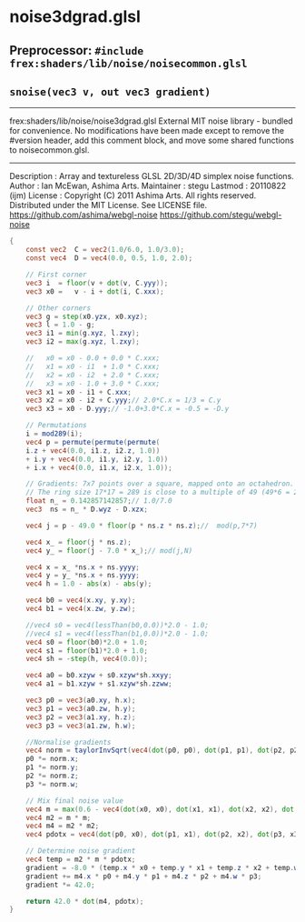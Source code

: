 # noise3dgrad.glsl
## Preprocessor: `#include frex:shaders/lib/noise/noisecommon.glsl`
## `snoise(vec3 v, out vec3 gradient)`
****************************************************

frex:shaders/lib/noise/noise3dgrad.glsl
External MIT noise library - bundled for convenience.
No modifications have been made except to remove
the #version header, add this comment block, and
move some shared functions to noisecommon.glsl.
*****************************************************

 Description : Array and textureless GLSL 2D/3D/4D simplex
               noise functions.
      Author : Ian McEwan, Ashima Arts.
  Maintainer : stegu
     Lastmod : 20110822 (ijm)
     License : Copyright (C) 2011 Ashima Arts. All rights reserved.
               Distributed under the MIT License. See LICENSE file.
               https://github.com/ashima/webgl-noise
               https://github.com/stegu/webgl-noise
```glsl
{
	const vec2  C = vec2(1.0/6.0, 1.0/3.0);
	const vec4  D = vec4(0.0, 0.5, 1.0, 2.0);

	// First corner
	vec3 i  = floor(v + dot(v, C.yyy));
	vec3 x0 =   v - i + dot(i, C.xxx);

	// Other corners
	vec3 g = step(x0.yzx, x0.xyz);
	vec3 l = 1.0 - g;
	vec3 i1 = min(g.xyz, l.zxy);
	vec3 i2 = max(g.xyz, l.zxy);

	//   x0 = x0 - 0.0 + 0.0 * C.xxx;
	//   x1 = x0 - i1  + 1.0 * C.xxx;
	//   x2 = x0 - i2  + 2.0 * C.xxx;
	//   x3 = x0 - 1.0 + 3.0 * C.xxx;
	vec3 x1 = x0 - i1 + C.xxx;
	vec3 x2 = x0 - i2 + C.yyy;// 2.0*C.x = 1/3 = C.y
	vec3 x3 = x0 - D.yyy;// -1.0+3.0*C.x = -0.5 = -D.y

	// Permutations
	i = mod289(i);
	vec4 p = permute(permute(permute(
	i.z + vec4(0.0, i1.z, i2.z, 1.0))
	+ i.y + vec4(0.0, i1.y, i2.y, 1.0))
	+ i.x + vec4(0.0, i1.x, i2.x, 1.0));

	// Gradients: 7x7 points over a square, mapped onto an octahedron.
	// The ring size 17*17 = 289 is close to a multiple of 49 (49*6 = 294)
	float n_ = 0.142857142857;// 1.0/7.0
	vec3  ns = n_ * D.wyz - D.xzx;

	vec4 j = p - 49.0 * floor(p * ns.z * ns.z);//  mod(p,7*7)

	vec4 x_ = floor(j * ns.z);
	vec4 y_ = floor(j - 7.0 * x_);// mod(j,N)

	vec4 x = x_ *ns.x + ns.yyyy;
	vec4 y = y_ *ns.x + ns.yyyy;
	vec4 h = 1.0 - abs(x) - abs(y);

	vec4 b0 = vec4(x.xy, y.xy);
	vec4 b1 = vec4(x.zw, y.zw);

	//vec4 s0 = vec4(lessThan(b0,0.0))*2.0 - 1.0;
	//vec4 s1 = vec4(lessThan(b1,0.0))*2.0 - 1.0;
	vec4 s0 = floor(b0)*2.0 + 1.0;
	vec4 s1 = floor(b1)*2.0 + 1.0;
	vec4 sh = -step(h, vec4(0.0));

	vec4 a0 = b0.xzyw + s0.xzyw*sh.xxyy;
	vec4 a1 = b1.xzyw + s1.xzyw*sh.zzww;

	vec3 p0 = vec3(a0.xy, h.x);
	vec3 p1 = vec3(a0.zw, h.y);
	vec3 p2 = vec3(a1.xy, h.z);
	vec3 p3 = vec3(a1.zw, h.w);

	//Normalise gradients
	vec4 norm = taylorInvSqrt(vec4(dot(p0, p0), dot(p1, p1), dot(p2, p2), dot(p3, p3)));
	p0 *= norm.x;
	p1 *= norm.y;
	p2 *= norm.z;
	p3 *= norm.w;

	// Mix final noise value
	vec4 m = max(0.6 - vec4(dot(x0, x0), dot(x1, x1), dot(x2, x2), dot(x3, x3)), 0.0);
	vec4 m2 = m * m;
	vec4 m4 = m2 * m2;
	vec4 pdotx = vec4(dot(p0, x0), dot(p1, x1), dot(p2, x2), dot(p3, x3));

	// Determine noise gradient
	vec4 temp = m2 * m * pdotx;
	gradient = -8.0 * (temp.x * x0 + temp.y * x1 + temp.z * x2 + temp.w * x3);
	gradient += m4.x * p0 + m4.y * p1 + m4.z * p2 + m4.w * p3;
	gradient *= 42.0;

	return 42.0 * dot(m4, pdotx);
}
```

